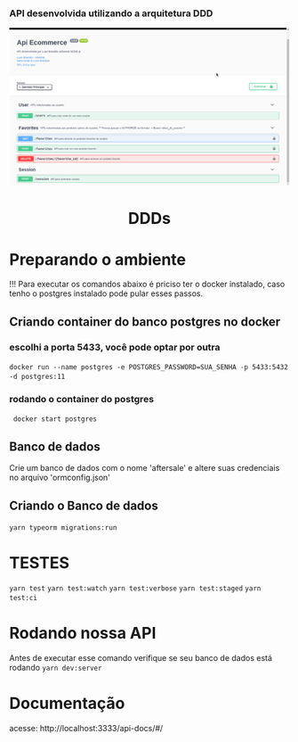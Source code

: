 ### API desenvolvida utilizando a arquitetura DDD
<div align="center" , dis>
<img width="900px" src="./img/doc.png">
    <h1 align="center">
        DDDs
    </h1>
</div>

# Preparando o ambiente
!!! Para executar os comandos abaixo é priciso ter o docker instalado, caso tenho o postgres instalado pode pular esses passos.
## Criando container do banco postgres no docker
### escolhi a porta 5433, você pode optar por outra
``` docker run --name postgres -e POSTGRES_PASSWORD=SUA_SENHA -p 5433:5432 -d postgres:11 ```
### rodando o container do postgres
```  docker start postgres ```


## Banco de dados
<p> Crie um banco de dados com o nome 'aftersale' e altere suas credenciais no arquivo 'ormconfig.json' </p>

## Criando o Banco de dados
``` yarn typeorm migrations:run ```

# TESTES
``` yarn test ```
``` yarn test:watch ```
``` yarn test:verbose ```
``` yarn test:staged ```
``` yarn test:ci ```

# Rodando nossa API
Antes de executar esse comando verifique se seu banco de dados está rodando
``` yarn dev:server ``` 

# Documentação 
 acesse: http://localhost:3333/api-docs/#/ 